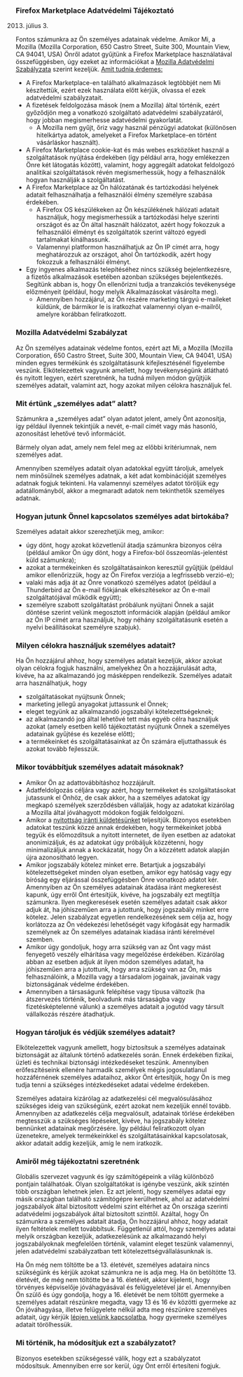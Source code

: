 ### Firefox Marketplace Adatvédelmi Tájékoztató

2013. július 3.

Fontos számunkra az Ön személyes adatainak védelme. Amikor Mi, a Mozilla (Mozilla Corporation, 650 Castro Street, Suite 300, Mountain View, CA 94041, USA) Önről adatot gyűjtünk a Firefox Marketplace használatával összefüggésben, úgy ezeket az információkat a [Mozilla Adatvédelmi Szabályzata](https://www.mozilla.org/en-US/privacy/policies/firefox-os/#top) szerint kezeljük.
<u> Amit tudnia érdemes: </u>

- A Firefox Marketplace-en található alkalmazások legtöbbjét nem Mi készítettük, ezért ezek használata előtt kérjük, olvassa el ezek adatvédelmi szabályzatait.
- A fizetések feldolgozása mások (nem a Mozilla) által történik, ezért győződjön meg a vonatkozó szolgáltató adatvédelmi szabályzatáról, hogy jobban megismerhesse adatvédelmi gyakorlatát.
  - A Mozilla nem gyűjt, őriz vagy használ pénzügyi adatokat (különösen hitelkártya adatok, amelyeket a Firefox Marketplace-en történt vásárláskor használt).
- A Firefox Marketplace cookie-kat és más webes eszközöket használ a szolgáltatások nyújtása érdekében (így például arra, hogy emlékezzen Önre két látogatás között), valamint, hogy aggregált adatokat feldolgozó analitikai szolgáltatások révén megismerhessük, hogy a felhasználók hogyan használják a szolgáltatást.
- A Firefox Marketplace az Ön hálózatának és tartózkodási helyének adatait felhasználhatja a felhasználói élmény személyre szabása érdekében.
  - A Firefox OS készülékeken az Ön készülékének hálózati adatait használjuk, hogy megismerhessük a tartózkodási helye szerinti országot és az Ön által használt hálózatot, azért hogy fokozzuk a felhasználói élményt és szolgáltatók szerint változó egyedi tartalmakat kínálhassunk.
  - Valamennyi platformon használhatjuk az Ön IP címét arra, hogy meghatározzuk az országot, ahol Ön tartózkodik, azért hogy fokozzuk a felhasználói élményt.
- Egy ingyenes alkalmazás telepítéséhez nincs szükség bejelentkezésre, a fizetős alkalmazások esetében azonban szükséges bejelentkezés. Segítünk abban is, hogy Ön ellenőrizni tudja a tranzakciós tevékenysége előzményeit (például, hogy melyik Alkalmazásokat vásárolta meg).
  - Amennyiben hozzájárul, az Ön részére marketing tárgyú e-maileket küldünk, de bármikor le is iratkozhat valamennyi olyan e-mailről, amelyre korábban feliratkozott.

### Mozilla Adatvédelmi Szabályzat

Az Ön személyes adatainak védelme fontos, ezért azt Mi, a Mozilla (Mozilla Corporation, 650 Castro Street, Suite 300, Mountain View, CA 94041, USA) minden egyes termékünk és szolgáltatásunk kifejlesztésénél figyelembe veszünk. Elkötelezettek vagyunk amellett, hogy tevékenységünk átlátható és nyitott legyen, ezért szeretnénk, ha tudná milyen módon gyűjtjük személyes adatait, valamint azt, hogy azokat milyen célokra használjuk fel. 

### Mit értünk „személyes adat” alatt?

Számunkra a „személyes adat” olyan adatot jelent, amely Önt azonosítja, így például ilyennek tekintjük a nevét, e-mail címét vagy más hasonló, azonosítást lehetővé tevő információt.

Bármely olyan adat, amely nem felel meg az előbbi kritériumnak, nem személyes adat.

Amennyiben személyes adatait olyan adatokkal együtt tároljuk, amelyek nem minősülnek személyes adatnak, a két adat kombinációját személyes adatnak fogjuk tekinteni. Ha valamennyi személyes adatot töröljük egy adatállományból, akkor a megmaradt adatok nem tekinthetők személyes adatnak.

### Hogyan jutunk Önnel kapcsolatos személyes adat birtokába?

Személyes adatait akkor szerezhetjük meg, amikor:

- úgy dönt, hogy azokat közvetlenül átadja számunkra bizonyos célra (például amikor Ön úgy dönt, hogy a Firefox-ból összeomlás-jelentést küld számunkra);
- azokat a termékeinken és szolgáltatásainkon keresztül gyűjtjük (például amikor ellenőrizzük, hogy az Ön Firefox verziója a legfrissebb verzió-e);
- valaki más adja át az Önre vonatkozó személyes adatot (például a Thunderbird az Ön e-mail fiókjának elkészítésekor az Ön e-mail szolgáltatójával működik együtt);
- személyre szabott szolgáltatást próbálunk nyújtani Önnek a saját döntése szerint velünk megosztott információk alapján (például amikor az Ön IP címét arra használjuk, hogy néhány szolgáltatásunk esetén a nyelvi beállításokat személyre szabjuk).

### Milyen célokra használjuk személyes adatait?

Ha Ön hozzájárul ahhoz, hogy személyes adatait kezeljük, akkor azokat olyan célokra fogjuk használni, amelyekhez Ön a hozzájárulását adta, kivéve, ha az alkalmazandó jog másképpen rendelkezik. Személyes adatait arra használhatjuk, hogy 
- szolgáltatásokat nyújtsunk Önnek;
- marketing jellegű anyagokat juttassunk el Önnek;
- eleget tegyünk az alkalmazandó jogszabályi kötelezettségeknek;
- az alkalmazandó jog által lehetővé tett más egyéb célra használjuk azokat (amely esetben kellő tájékoztatást nyújtunk Önnek a személyes adatainak gyűjtése és kezelése előtt);
- a termékeinket és szolgáltatásainkat az Ön számára eljuttathassuk és azokat tovább fejlesszük.

### Mikor továbbítjuk személyes adatait másoknak?

- Amikor Ön az adattovábbításhoz hozzájárult.
- Adatfeldolgozás céljára vagy azért, hogy termékeket és szolgáltatásokat jutassunk el Önhöz, de csak akkor, ha a személyes adatokat így megkapó személyek szerződésben vállalják, hogy az adatokat kizárólag a Mozilla által jóváhagyott módokon fogják feldolgozni.
- Amikor a [nyitottság iránti küldetésünket](http://www.mozilla.org/hu/about/manifesto/) teljesítjük. Bizonyos esetekben adatokat teszünk közzé annak érdekében, hogy termékeinket jobbá tegyük és előmozdítsuk a nyitott internetet, de ilyen esetben az adatokat anonimizáljuk, és az adatokat úgy próbáljuk közzétenni, hogy minimalizáljuk annak a kockázatát, hogy Ön a közzétett adatok alapján újra azonosítható legyen.
- Amikor jogszabály kötelez minket erre. Betartjuk a jogszabályi kötelezettségeket minden olyan esetben, amikor egy hatóság vagy egy bíróság egy eljárással összefüggésben Önre vonatkozó adatot kér. Amennyiben az Ön személyes adatainak átadása iránt megkeresést kapunk, úgy erről Önt értesítjük, kivéve, ha jogszabály ezt megtiltja számunkra. Ilyen megkeresések esetén személyes adatait csak akkor adjuk át, ha jóhiszeműen arra a jutottunk, hogy jogszabály minket erre kötelez. Jelen szabályzat egyetlen rendelkezésének sem célja az, hogy korlátozza az Ön védekezési lehetőségét vagy kifogását egy harmadik személynek az Ön személyes adatainak kiadása iránti kérelmével szemben.
- Amikor úgy gondoljuk, hogy arra szükség van az Önt vagy mást fenyegető veszély elhárítása vagy megelőzése érdekében. Kizárólag abban az esetben adjuk át ilyen módon személyes adatait, ha jóhiszeműen arra a jutottunk, hogy arra szükség van az Ön, más felhasználóink, a Mozilla vagy a társadalom jogainak, javainak vagy biztonságának védelme érdekében.
- Amennyiben a társaságunk felépítése vagy típusa változik (ha átszervezés történik, beolvadunk más társaságba vagy fizetésképtelenné válunk) a személyes adatait a jogutód vagy társult vállalkozás részére átadhatjuk.

### Hogyan tároljuk és védjük személyes adatait?

Elkötelezettek vagyunk amellett, hogy biztosítsuk a személyes adatainak biztonságát az általunk történő adatkezelés során. Ennek érdekében fizikai, üzleti és technikai biztonsági intézkedéseket teszünk. Amennyiben erőfeszítéseink ellenére harmadik személyek mégis jogosulatlanul hozzáférnének személyes adataihoz, akkor Önt értesítjük, hogy Ön is meg tudja tenni a szükséges intézkedéseket adatai védelme érdekében.

Személyes adataira kizárólag az adatkezelési cél megvalósulásához szükséges ideig van szükségünk, ezért azokat nem kezeljük ennél tovább. Amennyiben az adatkezelés célja megvalósult, adatainak törlése érdekében megtesszük a szükséges lépéseket, kivéve, ha jogszabály kötelez bennünket adatainak megőrzésére. Így például feliratkozott olyan üzenetekre, amelyek termékeinkkel és szolgáltatásainkkal kapcsolatosak, akkor adatait addig kezeljük, amíg le nem iratkozik. 

### Amiről még tájékoztatni szeretnénk

Globális szervezet vagyunk és így számítógépeink a világ különböző pontjain találhatóak. Olyan szolgáltatókat is igénybe veszünk, akik szintén több országban lehetnek jelen. Ez azt jelenti, hogy személyes adatai egy másik országban található számítógépre kerülhetnek, ahol az adatvédelmi jogszabályok által biztosított védelmi szint eltérhet az Ön országa szerinti adatvédelmi jogszabályok által biztosított szinttől. Azáltal, hogy Ön számunkra a személyes adatait átadja, Ön hozzájárul ahhoz, hogy adatait ilyen feltételek mellett továbbítsuk. Függetlenül attól, hogy személyes adatai melyik országban kezeljük, adatkezelésünk az alkalmazandó helyi jogszabályoknak megfelelően történik, valamint eleget teszünk valamennyi, jelen adatvédelmi szabályzatban tett kötelezettségvállalásunknak is. 

Ha Ön még nem töltötte be a 13. életévét, személyes adataira nincs szükségünk és kérjük azokat számunkra ne is adja meg. Ha ön betöltötte 13. életévét, de még nem töltötte be a 16. életévét, akkor kijelenti, hogy törvényes
képviselője jóváhagyásával és felügyeletével jár el. Amennyiben Ön szülő és úgy gondolja, hogy a 16. életévét be nem töltött gyermeke a személyes adatait részünkre megadta, vagy 13 és 16 év közötti gyermeke az Ön jóváhagyása, illetve felügyelete nélkül adta meg részünkre személyes adatait, úgy kérjük [lépjen velünk kapcsolatba](https://www.mozilla.org/en-US/privacy/policies/firefox-os/#top), hogy gyermeke személyes adatait törölhessük.

### Mi történik, ha módosítjuk ezt a szabályzatot?

Bizonyos esetekben szükségessé válik, hogy ezt a szabályzatot módosítsuk. Amennyiben erre sor kerül, úgy Önt erről értesíteni fogjuk.
